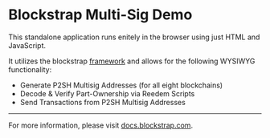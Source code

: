 Blockstrap Multi-Sig Demo
=========================

This standalone application runs enitely in the browser using just HTML and JavaScript.

It utilizes the blockstrap [framework](http://github.com/blockstrap/framework) and allows for the following WYSIWYG functionality:

* Generate P2SH Multisig Addresses (for all eight blockchains)
* Decode & Verify Part-Ownership via Reedem Scripts
* Send Transactions from P2SH Multisig Addresses

-----

For more information, please visit [docs.blockstrap.com](http://docs.blockstrap.com/en/framework/modules/multisig/).